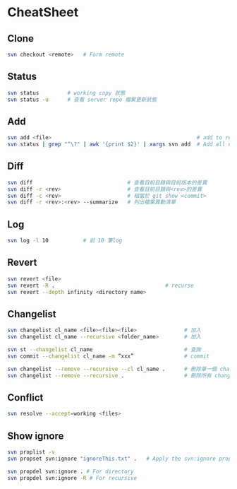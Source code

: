 CheatSheet
==========

Clone
------

```bash
svn checkout <remote>   # Form remote
```

Status
------

```bash
svn status         # working copy 狀態
svn status -u      # 查看 server repo 檔案更新狀態
```

Add 
------

```bash
svn add <file>                                              # add to repo
svn status | grep "^\?" | awk '{print $2}' | xargs svn add  # Add all unversioned files
```

Diff
----

```bash
svn diff                              # 查看目前目錄與目前版本的差異
svn diff -r <rev>                     # 查看目前目錄與<rev>的差異
svn diff -c <rev>                     # 相當於 git show <commit>
svn diff -r <rev>:<rev> --summarize   # 列出檔案異動清單
```

Log
---

```bash
svn log -l 10           # 前 10 筆log
```

Revert
---

```bash
svn revert <file>
svn revert -R .                                   # recurse
svn revert --depth infinity <directory name>
```

Changelist
------

```bash
svn changelist cl_name <file><file><file>               # 加入
svn changelist cl_name --recursive <folder_name>        # 加入

svn st --changelist cl_name                             # 查詢
svn commit --changelist cl_name -m “xxx”                # commit

svn changelist --remove --recursive --cl cl_name .      # 刪除單一個 changelist
svn changelist --remove --recursive .                   # 刪除所有 changelist      
```

Conflict
---

```bash
svn resolve --accept=working <files>
```

Show ignore
---

```bash
svn proplist -v
svn propset svn:ignore "ignoreThis.txt" .   # Apply the svn:ignore property to the current directory.

svn propdel svn:ignore . # For directory 
svn propdel svn:ignore -R # For recursive
```
